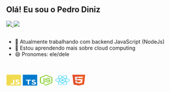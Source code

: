 ## Olá! Eu sou o Pedro Diniz 
 <div>
  <a href="https://github.com/PedroDiniz">
  <img height="180em" src="https://github-readme-stats.vercel.app/api?username=PedroDiniz&show_icons=true&theme=dracula&include_all_commits=true&count_private=true"/>
  <img height="180em" src="https://github-readme-stats.vercel.app/api/top-langs/?username=PedroDiniz&langs_count=5&theme=dracula"/>
  </a> 

</div>

##

- 🔭  Atualmente trabalhando com backend JavaScript (NodeJs) 
- 🌱  Estou aprendendo mais sobre cloud computing
- 😄  Pronomes: ele/dele

##

<div style="display: inline_block"><br>
  <img align="center" alt="Rapha-Js" height="30" width="40" src="https://raw.githubusercontent.com/devicons/devicon/master/icons/javascript/javascript-plain.svg">
  <img align="center" alt="Rapha-Ts" height="30" width="40" src="https://raw.githubusercontent.com/devicons/devicon/master/icons/typescript/typescript-plain.svg">
  <img align="center" alt="Rapha-Nodejs" height="30" width="40" src="https://github.com/devicons/devicon/blob/master/icons/nodejs/nodejs-plain.svg">
  <img align="center" alt="Rapha-React" height="30" width="40" src="https://raw.githubusercontent.com/devicons/devicon/master/icons/react/react-original.svg">
  <img align="center" alt="Rapha-HTML" height="30" width="40" src="https://raw.githubusercontent.com/devicons/devicon/master/icons/html5/html5-original.svg">
</div>
